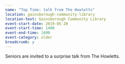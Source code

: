 ```yaml
---
name: "Top Time: talk from The Howletts"
location: gainsborough-community-library
location-text: Gainsborough Community Library
event-start-date: 2019-05-20
event-start-time: 1400
event-end-time: 1600
event-category: older
breadcrumb: y
---
```


Seniors are invited to a surprise talk from The Howletts.
